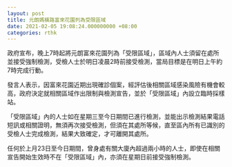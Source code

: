 ```yaml
---
layout: post
title: 元朗媽橫路富來花園列為受限區域
date: 2021-02-05 19:08:24.000000000 +08:00
categories: rthk
---
```


政府宣布，晚上7時起將元朗富來花園列為「受限區域」，區域內人士須留在處所並接受強制檢測，受檢人士於明日凌晨2時前接受檢測，當局目標是在明日上午約7時完成行動。

發言人表示，因富來花園近期出現確診個案，經評估後相關區域感染風險有機會較高，政府決定就相關區域作出限制與檢測宣告，並於「受限區域」內設立臨時採樣站。

「受限區域」內的人士如在星期三至今日期間已進行檢測，並能出示檢測結果電話短訊或相關證明，無須再次接受檢測，但須在其處所等候，直至區內所有已識別的受檢人士完成檢測，結果大致確定，才可離開其處所。

任何於上月23日至今日期間，曾身處有關大廈內超過兩小時的人士，即使在相關宣告開始生效時不在「受限區域」內，亦須在星期日前接受強制檢測。
